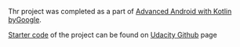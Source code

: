 Thr project was completed as a part of [Advanced Android with Kotlin
byGoogle](https://www.udacity.com/course/advanced-android-with-kotlin--ud940).

[Starter code](https://github.com/udacity/nd940-android-kotlin-course1-starter) of the project can be found on [Udacity Github](https://github.com/udacity) page 
